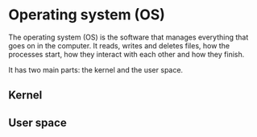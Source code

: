 # Operating system (OS)

The operating system (OS) is the software that manages everything that goes on in the computer. It reads, writes and deletes files, how the processes start, how they interact with each other and how they finish.

It has two main parts: the kernel and the user space.

## Kernel

## User space
